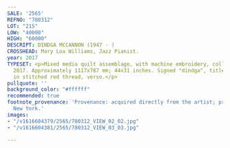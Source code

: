 ```yaml
---
SALE: '2565'
REFNO: "780312"
LOT: "215"
LOW: "40000"
HIGH: "60000"
DESCRIPT: DINDGA MCCANNON (1947 - )
CROSSHEAD: Mary Lou Williams, Jazz Pianist.
year: 2017
TYPESET: <p>Mixed media quilt assemblage, with machine embroidery, collage and appliqué,
  2017. Approximately 1117x787 mm; 44x31 inches. Signed "dindga", titled and dated
  in stitched red thread, verso.</p>
pullquote: ''
background_color: "#ffffff"
recommended: true
footnote_provenance: 'Provenance: acquired directly from the artist; private collection,
  New York.'
images:
- "/v1616604379/2565/780312_VIEW_02_02.jpg"
- "/v1616604381/2565/780312_VIEW_03_03.jpg"

---
```

